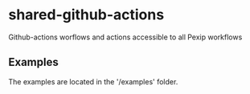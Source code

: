 # shared-github-actions
Github-actions worflows and actions accessible to all Pexip workflows

## Examples

The examples are located in the '/examples' folder.


